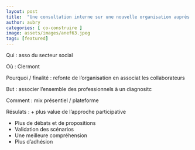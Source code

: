```yaml
---
layout: post
title:  "Une consultation interne sur une nouvelle organisation auprès d'une association de 150 salariés"
author: aubry
categories: [ co-construire ]
image: assets/images/anef63.jpeg
tags: [featured]
---
```



Qui : asso du secteur social

Où : Clermont

Pourquoi / finalité : refonte de l’organisation en associat les collaborateurs

But : associer l’ensemble des professionnels à un diagnositc

Comment : mix présentiel / plateforme

Résulats : + plus value de l’approche participative
- Plus de débats et de propositions
- Validation des scénarios
- Une meilleure compréhension
- Plus d’adhésion



